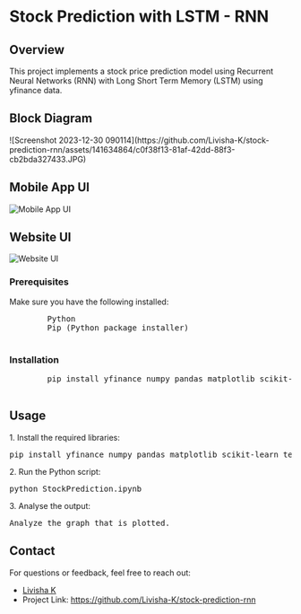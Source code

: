 <!DOCTYPE html>
<html lang="en">

  <h1>Stock Prediction with LSTM - RNN</h1>

  <h2>Overview</h2>
    <p>
        This project implements a stock price prediction model using Recurrent Neural Networks (RNN) with Long Short Term Memory (LSTM) using yfinance data.
    </p>

  <h2>Block Diagram</h2>
![Screenshot 2023-12-30 090114](https://github.com/Livisha-K/stock-prediction-rnn/assets/141634864/c0f38f13-81af-42dd-88f3-cb2bda327433.JPG)

 <h2>Mobile App UI</h2>
    <p>
        <img src="![Screenshot 2023-12-30 090327](https://github.com/Livisha-K/stock-prediction-rnn/assets/141634864/f4c67b39-4113-48b7-b81a-472c49221e18)" alt="Mobile App UI">
    </p>

 <h2>Website UI</h2>
    <p>
        <img src="![Screenshot 2023-12-30 090232](https://github.com/Livisha-K/stock-prediction-rnn/assets/141634864/556e47c2-09d0-4e11-84ee-b7d04fa8bc72)" alt="Website UI">
    </p>
  <h3>Prerequisites</h3>
    <p>
        Make sure you have the following installed:
    </p>
    <pre>
        Python
        Pip (Python package installer)
    </pre>

  <h3>Installation</h3>
    <pre>
        pip install yfinance numpy pandas matplotlib scikit-learn tensorflow
    </pre>
    
 <h2>Usage</h2>
    <p>
        1. Install the required libraries:
        <pre>pip install yfinance numpy pandas matplotlib scikit-learn tensorflow</pre>
    </p>
    <p>
        2. Run the Python script:
        <pre>python StockPrediction.ipynb</pre>
    </p>
     <p>
        3. Analyse the output:
        <pre>Analyze the graph that is plotted.</pre>
    </p>

<h2>Contact</h2>
    <p>
        For questions or feedback, feel free to reach out:
    </p>
    <ul>
        <li><a href="livisha83003@gmail.com">Livisha K</a></li>
        <li>Project Link: <a href="https://github.com/Livisha-K/stock-prediction-rnn">https://github.com/Livisha-K/stock-prediction-rnn</a></li>
    </ul>
</body>

</html>
